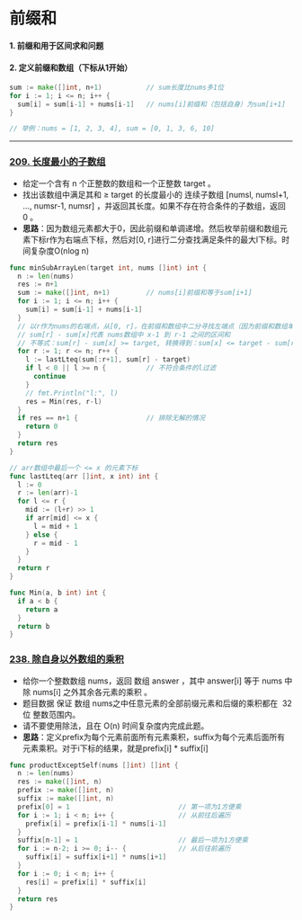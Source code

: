 # 前缀和
#### 1. 前缀和用于区间求和问题
#### 2. 定义前缀和数组（下标从1开始）
```go
sum := make([]int, n+1)           // sum长度比nums多1位
for i := 1; i <= n; i++ {
  sum[i] = sum[i-1] + nums[i-1]   // nums[i]前缀和（包括自身）为sum[i+1]
}

// 举例：nums = [1, 2, 3, 4], sum = [0, 1, 3, 6, 10]
```
---

### [209. 长度最小的子数组](https://leetcode.cn/problems/minimum-size-subarray-sum/)
* 给定一个含有 n 个正整数的数组和一个正整数 target 。
* 找出该数组中满足其和 ≥ target 的长度最小的 连续子数组 [numsl, numsl+1, ..., numsr-1, numsr] ，并返回其长度。如果不存在符合条件的子数组，返回 0 。
* **思路**：因为数组元素都大于0，因此前缀和单调递增。然后枚举前缀和数组元素下标r作为右端点下标，然后对[0, r]进行二分查找满足条件的最大l下标。时间复杂度O(nlog n)

```go
func minSubArrayLen(target int, nums []int) int {
  n := len(nums)
  res := n+1
  sum := make([]int, n+1)         // nums[i]前缀和等于sum[i+1]
  for i := 1; i <= n; i++ {
    sum[i] = sum[i-1] + nums[i-1]
  }
  // 以r作为nums的右端点，从[0, r]，在前缀和数组中二分寻找左端点（因为前缀和数组单调递增）
  // sum[r] - sum[x]代表 nums数组中 x-1 到 r-1 之间的区间和
  // 不等式：sum[r] - sum[x] >= target, 转换得到：sum[x] <= target - sum[r]
  for r := 1; r <= n; r++ {       
    l := lastLteq(sum[:r+1], sum[r] - target)
    if l < 0 || l >= n {          // 不符合条件的l过滤
      continue
    }
    // fmt.Println("l:", l)
    res = Min(res, r-l)
  }
  if res == n+1 {                 // 排除无解的情况
    return 0
  }
  return res
}

// arr数组中最后一个 <= x 的元素下标
func lastLteq(arr []int, x int) int {
  l := 0
  r := len(arr)-1
  for l <= r {
    mid := (l+r) >> 1
    if arr[mid] <= x {
      l = mid + 1
    } else {
      r = mid - 1
    }
  }
  return r
}

func Min(a, b int) int {
  if a < b {
    return a
  }
  return b
}
```

### [238. 除自身以外数组的乘积](https://leetcode.cn/problems/product-of-array-except-self/)
* 给你一个整数数组 nums，返回 数组 answer ，其中 answer[i] 等于 nums 中除 nums[i] 之外其余各元素的乘积 。
* 题目数据 保证 数组 nums之中任意元素的全部前缀元素和后缀的乘积都在  32 位 整数范围内。
* 请不要使用除法，且在 O(n) 时间复杂度内完成此题。
* **思路**：定义prefix为每个元素前面所有元素乘积，suffix为每个元素后面所有元素乘积。对于i下标的结果，就是prefix[i] * suffix[i]
```go
func productExceptSelf(nums []int) []int {
  n := len(nums)
  res := make([]int, n)
  prefix := make([]int, n)
  suffix := make([]int, n)
  prefix[0] = 1                           // 第一项为1方便乘
  for i := 1; i < n; i++ {                // 从前往后遍历
    prefix[i] = prefix[i-1] * nums[i-1]
  }
  suffix[n-1] = 1                         // 最后一项为1方便乘
  for i := n-2; i >= 0; i-- {             // 从后往前遍历
    suffix[i] = suffix[i+1] * nums[i+1]
  }
  for i := 0; i < n; i++ {
    res[i] = prefix[i] * suffix[i]
  }
  return res
}
```
